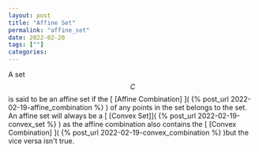 ```yaml
---
layout: post
title: "Affine Set"
permalink: "affine_set"
date: 2022-02-20
tags: [""]
categories:
---
```


A set $$C$$ is said to be an affine set if the [ [Affine Combination] ]( {%
post_url 2022-02-19-affine_combination %} ) of any points in the set belongs to
the set. An affine set will always be a [ [Convex Set]]( {% post_url
2022-02-19-convex_set %} ) as the affine combination also contains the 
[ [Convex Combination] ]( {% post_url 2022-02-19-convex_combination %} )but the
vice versa isn't true.
